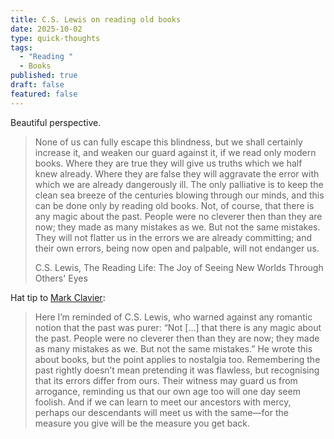 ```yaml
---
title: C.S. Lewis on reading old books
date: 2025-10-02
type: quick-thoughts
tags:
  - "Reading "
  - Books
published: true
draft: false
featured: false
---
```

Beautiful perspective.

> None of us can fully escape this blindness, but we shall certainly increase it, and weaken our guard against it, if we read only modern books. Where they are true they will give us truths which we half knew already. Where they are false they will aggravate the error with which we are already dangerously ill. The only palliative is to keep the clean sea breeze of the centuries blowing through our minds, and this can be done only by reading old books. Not, of course, that there is any magic about the past. People were no cleverer then than they are now; they made as many mistakes as we. But not the same mistakes. They will not flatter us in the errors we are already committing; and their own errors, being now open and palpable, will not endanger us.
> 
> C.S. Lewis, The Reading Life: The Joy of Seeing New Worlds Through Others' Eyes

Hat tip to [Mark Clavier](https://open.substack.com/pub/markclavier/p/in-defence-of-nostalgia?utm_source=share&utm_medium=android&r=1eft5):

> Here I’m reminded of C.S. Lewis, who warned against any romantic notion that the past was purer: “Not \[…\] that there is any magic about the past. People were no cleverer then than they are now; they made as many mistakes as we. But not the same mistakes.” He wrote this about books, but the point applies to nostalgia too. Remembering the past rightly doesn’t mean pretending it was flawless, but recognising that its errors differ from ours. Their witness may guard us from arrogance, reminding us that our own age too will one day seem foolish. And if we can learn to meet our ancestors with mercy, perhaps our descendants will meet us with the same—for the measure you give will be the measure you get back.